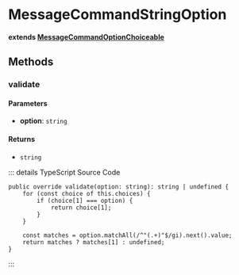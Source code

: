 # MessageCommandStringOption

<Badge type="tip" text="class" vertical="middle" />

#### extends [MessageCommandOptionChoiceable](./MessageCommandOptionChoiceable.md)

## Methods

### **validate** <Badge type="tip" text="override" vertical="middle" />

#### Parameters

-   **option**: `string`

#### Returns

-   `string`

::: details TypeScript Source Code

```ts:no-line-numbers
public override validate(option: string): string | undefined {
    for (const choice of this.choices) {
        if (choice[1] === option) {
            return choice[1];
        }
    }

    const matches = option.matchAll(/^"(.+)"$/gi).next().value;
    return matches ? matches[1] : undefined;
}
```

:::
